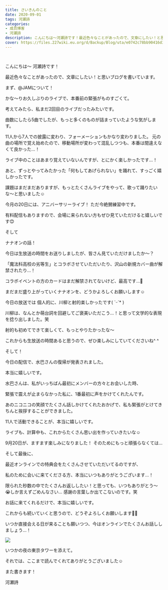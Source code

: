 ```yaml
---
title: さいきんのこと
date: 2020-09-01
tags: 河瀬詩
categories: 
- 成员博客
- 河瀬詩
description: こんにちは〜河瀬詩です！最近色々なことがあったので、文章にしたい！と思いブログを書いています。まず、@JAMについて！かな〜りお久しぶりのライブで、本番前の緊張がものすご...
cover: https://files.227wiki.eu.org/d/Backup/Blog/uta/e0742c78bb90416d3e4277e0447cb.jpg 
---
```


        ﻿

こんにちは〜
河瀬詩です！



最近色々なことがあったので、文章にしたい！と思いブログを書いています。





まず、@JAMについて！

かな〜りお久しぶりのライブで、本番前の緊張がものすごくて。

考えてみたら、私まだ2回目のライブだったみたいです。

曲数にしたら5曲でしたが、もっと多くのものが詰まっていたような気がします。



11人から7人での披露に変わり、フォーメーションもかなり変わりました。
元の曲の場所で覚え始めたので、移動場所が変わって混乱しつつも、本番は間違えなくて良かった…！

ライブ中のことはあまり覚えていないんですが、とにかく楽しかったです…！

あと、ずっとやってみたかった「何もしてあげられない」を踊れて、すっごく嬉しかったです。



課題はまだまだありますが、もっとたくさんライブをやって、歌って踊りたいな〜と思いました☺︎


今月の20日には、アニバーサリーライブ！
ただ今絶賛練習中です。

有料配信もありますので、会場に来られない方もぜひ見ていただけると嬉しいです😊






そして


ナナオンの話！

今日は生放送の時間をお送りしましたが、皆さん見ていただけましたか〜？

「魔法科高校の劣等生」とコラボさせていただいたり、沢山の新規カバー曲が解禁されたり…！

コラボイベントの方のカードはまだ解禁されてないけど、最高です…🤭

まだまだ盛り上がっていくナナオンを、どうかよろしくお願いします☺️



今日の放送では
個人的に、川柳と射的楽しかったです( ˊᵕˋ* )

川柳は、なんとか萌台詞を回避してご褒美いただこう…！と思って文学的な表現を捻り出しました。笑

射的も初めてできて楽しくて、もっとやりたかったな〜

これからも生放送の時間あると思うので、ぜひ楽しみにしていてくださいね^ ^





そして！

今日の配信で、水巴さんの復帰が発表されました。

本当に嬉しいです。



水巴さんは、私がいっちばん最初にメンバーの方々とお会いした時、

緊張で震えが止まらなかった私に、1番最初に声をかけてくれたんです。

あのニコニコの笑顔でたくさん話しかけてくれたおかげで、私も緊張がとけてきちんと挨拶することができました。



11人で活動できることが、本当に嬉しいです。



ライブも、計算中も、これからたくさん思い出を作っていきたいな☺️


9月20日が、ますます楽しみになりました！
そのためにもっと頑張らなくては…







そして最後に、



最近オンラインでの特典会をたくさんさせていただいてるのですが、

私のために会いに来てくださる方、本当にいつもありがとうございます…！


限られた秒数の中でたくさんお返ししたい！と思っても、いつもありがとう〜😭しか言えずごめんなさい…
感謝の言葉しか出てこないのです。笑

お話に来てくれるだけで、本当に嬉しいです。



これからも続いていくと思うので、どうぞよろしくお願いします🙇‍♀️


いつか直接会える日が来ることも願いつつ、今はオンラインでたくさんお話ししましょう…！


![](https://files.227wiki.eu.org/d/Backup/Blog/uta/e0742c78bb90416d3e4277e0447cb.jpg)



いつかの夜の東京タワーを添えて。



それでは、ここまで読んでくれてありがとうございました☺︎


また書きます！



河瀬詩


